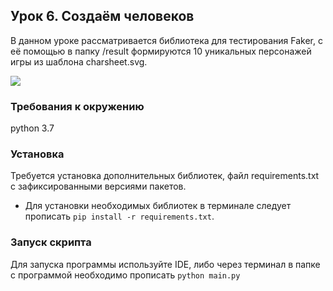 ## Урок 6. Создаём человеков

В данном уроке рассматривается библиотека для тестирования Faker, с её помощью в папку /result формируются 10 уникальных персонажей игры из шаблона charsheet.svg.

![](https://dvmn.org/filer/canonical/1567160199/256/)

### Требования к окружению
python 3.7

### Установка

Требуется установка дополнительных библиотек, файл requirements.txt с зафиксированными версиями пакетов.
* Для установки необходимых библиотек в терминале следует прописать `pip install -r requirements.txt`.

### Запуск скрипта

Для запуска программы используйте IDE, либо через терминал в папке с программой необходимо прописать `python main.py`
